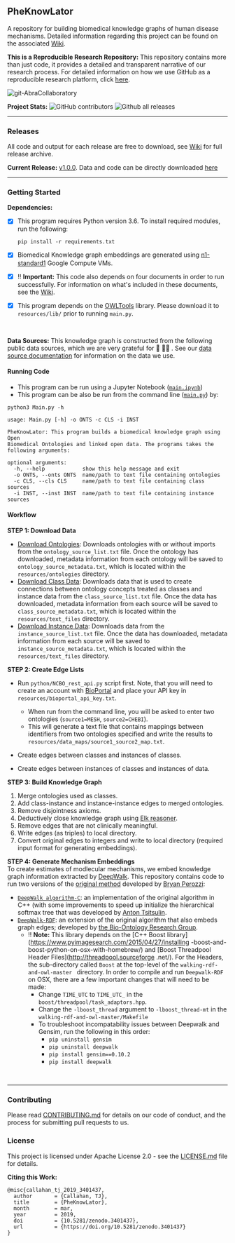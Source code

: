 ## PheKnowLator


A repository for building biomedical knowledge graphs of human disease mechanisms. Detailed information regarding this project can be found on the associated [Wiki](https://github.com/callahantiff/PheKnowLater/wiki).

**This is a Reproducible Research Repository:** This repository contains more than just code, it provides a detailed and transparent narrative of our research process. For detailed information on how we use GitHub as a reproducible research platform, click [here](https://github.com/callahantiff/Abra-Collaboratory/wiki/Using-GitHub-as-a-Reproducible-Research-Platform).

<img src="https://img.shields.io/badge/ReproducibleResearch-AbraCollaboratory-magenta.svg?style=flat-square" alt="git-AbraCollaboratory"> 

<br>  

**Project Stats:** ![GitHub contributors](https://img.shields.io/github/contributors/callahantiff/PheKnowLater.svg?color=yellow&style=flat-square) ![Github all releases](https://img.shields.io/github/downloads/callahantiff/PheKnowLater/total.svg?color=dodgerblue&style=flat-square)

***

### Releases  
All code and output for each release are free to download, see [Wiki](https://github.com/callahantiff/PheKnowLator/wiki) for full release archive.  

**Current Release:** [v1.0.0](https://github.com/callahantiff/PheKnowLator/wiki/v1.0.0). Data and code can be directly downloaded [here](https://github.com/callahantiff/PheKnowLator/wiki/v1.0.0#generated-output)

*** 

### Getting Started

**Dependencies:**  
- [x] This program requires Python version 3.6. To install required modules, run the following:  

    ```
    pip install -r requirements.txt
    ``` 

- [x] Biomedical Knowledge graph embeddings are generated using [n1-standard1](https://cloud.google.com/compute/vm-instance-pricing#n1_predefined) Google Compute VMs.  
- [x] ‼ **Important:** This code also depends on four documents in order to run successfully. For information on 
what's included in these documents, see the [Wiki](https://github.com/callahantiff/PheKnowLator/wiki/Dependencies).  
- [x] This program depends on the [OWLTools](https://github.com/owlcollab/owltools) library. Please download it to 
`resources/lib/` prior to running `main.py`.  

<br>

**Data Sources:** This knowledge graph is constructed from the following public data sources, which we are very grateful for 🙏 🙇‍♀ . See our [data source documentation](https://github.com/callahantiff/PheKnowLator/wiki/Data-Sources) for information on the data we use.


#### Running Code

- This program can be run using a Jupyter Notebook ([`main.ipynb`](https://github.com/callahantiff/pheknowlator/blob/master/main.ipynb)) 
- This program can be also be run from the command line ([`main.py`](https://github.com/callahantiff/pheknowlator/blob/master/main.py)) by:

```
python3 Main.py -h

usage: Main.py [-h] -o ONTS -c CLS -i INST

PheKnowLator: This program builds a biomedical knowledge graph using Open
Biomedical Ontologies and linked open data. The programs takes the following arguments:

optional arguments:
  -h, --help            show this help message and exit
  -o ONTS, --onts ONTS  name/path to text file containing ontologies
  -c CLS, --cls CLS     name/path to text file containing class sources
  -i INST, --inst INST  name/path to text file containing instance sources
```   

#### Workflow   
**STEP 1: Download Data**
 - <u>Download Ontologies</u>: Downloads ontologies with or without imports from the `ontology_source_list.txt` file.
  Once the ontology has downloaded, metadata information from each ontology will be saved to `ontology_source_metadata.txt`, which is located within the `resources/ontologies` directory.
 - <u>Download Class Data</u>: Downloads data that is used to create connections between ontology concepts treated as
  classes and instance data from the `class_source_list.txt` file. Once 
    the data has downloaded, metadata information from each source will be saved to `class_source_metadata.txt`, which is located within the `resources/text_files` directory. 
 - <u>Download Instance Data</u>: Downloads data from the `instance_source_list.txt` file. Once the data has downloaded, metadata information from each source will be saved to `instance_source_metadata.txt`, which is located within the `resources/text_files` directory.   

**STEP 2: Create Edge Lists**  
 - Run `python/NCBO_rest_api.py` script first. Note, that you will need to create an account with [BioPortal](http://basic-formal-ontology.org/) and place your API key in `resources/bioportal_api_key.txt`. 
   - When run from the command line, you will be asked to enter two ontologies (`source1=MESH`, `source2=CHEBI`).
   - This will generate a text file that contains mappings between identifiers from two ontologies specified and write the results to `resources/data_maps/source1_source2_map.txt`.  

 - Create edges between classes and instances of classes.  
 - Create edges between instances of classes and instances of data.  

**STEP 3: Build Knowledge Graph**  
1. Merge ontologies used as classes.  
2. Add class-instance and instance-instance edges to merged ontologies.  
3. Remove disjointness axioms.  
4. Deductively close knowledge graph using [Elk reasoner](https://www.cs.ox.ac.uk/isg/tools/ELK/).    
5. Remove edges that are not clinically meaningful.  
6. Write edges (as triples) to local directory.  
7. Convert original edges to integers and write to local directory (required input format for generating embeddings).

**STEP 4: Generate Mechanism Embeddings**  
To create estimates of modlecular mechanisms, we embed knowledge graph information extracted by [DeepWalk](https://github.com/phanein/deepwalk). This repository contains code to run two versions of the [original method](http://www.perozzi.net/publications/14_kdd_deepwalk.pdf) developed by [Bryan Perozzi](https://github.com/phanein):    
 -  [`DeepWalk algorithm-C`](https://github.com/xgfs/deepwalk-c): an implementation of the original algorithm in C++ (with some improvements to speed up initialize the hierarchical softmax tree that was developed by [Anton Tsitsulin](https://github.com/xgfs).  
 - [`DeepWalk-RDF`](https://github.com/bio-ontology-research-group/walking-rdf-and-owl): an extension of the original algorithm that also embeds graph edges; developed by [the Bio-Ontology Research Group](https://github.com/bio-ontology-research-group/walking-rdf-and-owl).  
   - ‼ **Note:** This library depends on the [C++ Boost library](https://www.pyimagesearch.com/2015/04/27/installing
   -boost-and-boost-python-on-osx-with-homebrew/) and [Boost Threadpool Header Files](http://threadpool.sourceforge
   .net/). For the Headers, the sub-directory called `Boost` at the top-level of the `walking-rdf-and-owl-master
   ` directory. In order to compile and run `Deepwalk-RDF` on OSX, there are a few important changes that will need
    to be made:  
      - Change `TIME_UTC` to `TIME_UTC_` in the `boost/threadpool/task_adaptors.hpp`.  
      - Change the `-lboost_thread` argument to `-lboost_thread-mt` in the `walking-rdf-and-owl-master/Makefile` 
      - To troubleshoot incompatability issues between Deepwalk and Gensim, run the following in this order:  
        - `pip uninstall gensim`  
        - `pip uninstall deepwalk`  
        - `pip install gensim==0.10.2` 
        - `pip install deepwalk`  

<br>

***

### Contributing

Please read [CONTRIBUTING.md](https://github.com/callahantiff/pheknowlator/blob/master/CONTRIBUTING.md) for details on 
our code of conduct, and the process for submitting pull requests to us.


### License

This project is licensed under Apache License 2.0 - see the [LICENSE.md](https://github.com/callahantiff/pheknowlator/blob/master/LICENSE) file for details.


**Citing this Work:**  
```
@misc{callahan_tj_2019_3401437,
  author       = {Callahan, TJ},
  title        = {PheKnowLator},
  month        = mar,
  year         = 2019,
  doi          = {10.5281/zenodo.3401437},
  url          = {https://doi.org/10.5281/zenodo.3401437}
}
```

